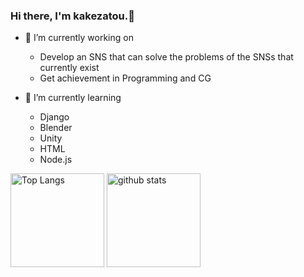 ### Hi there, I'm kakezatou.👋

- 🔭 I’m currently working on
  - Develop an SNS that can solve the problems of the SNSs that currently exist
  - Get achievement in Programming and CG

- 🌱 I’m currently learning

  - Django
  - Blender
  - Unity
  - HTML
  - Node.js

<p align="left"> 
  <img alt="Top Langs" height="150px" src="https://github-readme-stats.vercel.app/api/top-langs/?username=kakezatou&layout=compact&count_private=true&show_icons=true&theme=holi" />
  <img alt="github stats" height="150px" src="https://github-readme-stats.vercel.app/api?username=kakezatou&count_private=true&show_icons=true&show_icons=true&theme=holi" />
</p>
